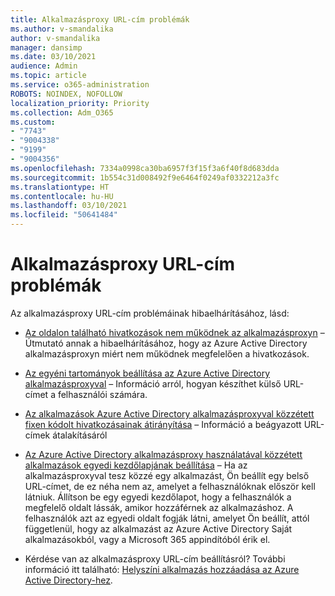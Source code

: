 ```yaml
---
title: Alkalmazásproxy URL-cím problémák
ms.author: v-smandalika
author: v-smandalika
manager: dansimp
ms.date: 03/10/2021
audience: Admin
ms.topic: article
ms.service: o365-administration
ROBOTS: NOINDEX, NOFOLLOW
localization_priority: Priority
ms.collection: Adm_O365
ms.custom:
- "7743"
- "9004338"
- "9199"
- "9004356"
ms.openlocfilehash: 7334a0998ca30ba6957f3f15f3a6f40f8d683dda
ms.sourcegitcommit: 1b554c31d008492f9e6464f0249af0332212a3fc
ms.translationtype: HT
ms.contentlocale: hu-HU
ms.lasthandoff: 03/10/2021
ms.locfileid: "50641484"
---
```

# <a name="application-proxy-url-issues"></a>Alkalmazásproxy URL-cím problémák

Az alkalmazásproxy URL-cím problémáinak hibaelhárításához, lásd:

- [Az oldalon található hivatkozások nem működnek az alkalmazásproxyn](https://docs.microsoft.com/azure/active-directory/manage-apps/application-proxy-page-links-broken-problem) – Útmutató annak a hibaelhárításához, hogy az Azure Active Directory alkalmazásproxyn miért nem működnek megfelelően a hivatkozások. 

- [Az egyéni tartományok beállítása az Azure Active Directory alkalmazásproxyval](https://docs.microsoft.com/azure/active-directory/manage-apps/application-proxy-configure-custom-domain) – Információ arról, hogyan készíthet külső URL-címet a felhasználói számára.

- [Az alkalmazások Azure Active Directory alkalmazásproxyval közzétett fixen kódolt hivatkozásainak átirányítása](https://docs.microsoft.com/azure/active-directory/manage-apps/application-proxy-configure-hard-coded-link-translation) – Információ a beágyazott URL-címek átalakításáról

- [Az Azure Active Directory alkalmazásproxy használatával közzétett alkalmazások egyedi kezdőlapjának beállítása](https://docs.microsoft.com/azure/active-directory/manage-apps/application-proxy-configure-custom-home-page#change-the-home-page-in-the-azure-portal) – Ha az alkalmazásproxyval tesz közzé egy alkalmazást, Ön beállít egy belső URL-címet, de ez néha nem az, amelyet a felhasználóknak először kell látniuk. Állítson be egy egyedi kezdőlapot, hogy a felhasználók a megfelelő oldalt lássák, amikor hozzáférnek az alkalmazáshoz. A felhasználók azt az egyedi oldalt fogják látni, amelyet Ön beállít, attól függetlenül, hogy az alkalmazást az Azure Active Directory Saját alkalmazásokból, vagy a Microsoft 365 appindítóból érik el.

- Kérdése van az alkalmazásproxy URL-cím beállításról? További információ itt található: [Helyszíni alkalmazás hozzáadása az Azure Active Directory-hez](https://docs.microsoft.com/azure/active-directory/manage-apps/application-proxy-add-on-premises-application#add-an-on-premises-app-to-azure-ad).
 

